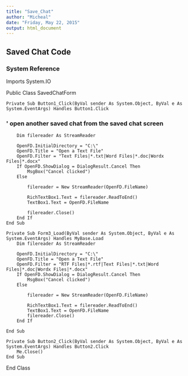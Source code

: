```yaml
---
title: "Save_Chat"
author: "Micheal"
date: "Friday, May 22, 2015"
output: html_document
---
```


## Saved Chat Code

### System Reference
Imports System.IO


Public Class SavedChatForm

    Private Sub Button1_Click(ByVal sender As System.Object, ByVal e As System.EventArgs) Handles Button1.Click
###        ' open another saved chat from the saved chat screen

        Dim filereader As StreamReader

        OpenFD.InitialDirectory = "C:\"
        OpenFD.Title = "Open a Text File"
        OpenFD.Filter = "Text Files|*.txt|Word Files|*.doc|Wordx Files|*.docx"
        If OpenFD.ShowDialog = DialogResult.Cancel Then
            MsgBox("Cancel clicked")
        Else

            filereader = New StreamReader(OpenFD.FileName)

            RichTextBox1.Text = filereader.ReadToEnd()
            TextBox1.Text = OpenFD.FileName

            filereader.Close()
        End If
    End Sub

    Private Sub Form3_Load(ByVal sender As System.Object, ByVal e As System.EventArgs) Handles MyBase.Load
        Dim filereader As StreamReader

        OpenFD.InitialDirectory = "C:\"
        OpenFD.Title = "Open a Text File"
        OpenFD.Filter = "RTF Files|*.rtf|Text Files|*.txt|Word Files|*.doc|Wordx Files|*.docx"
        If OpenFD.ShowDialog = DialogResult.Cancel Then
            MsgBox("Cancel clicked")
        Else

            filereader = New StreamReader(OpenFD.FileName)

            RichTextBox1.Text = filereader.ReadToEnd()
            TextBox1.Text = OpenFD.FileName
            filereader.Close()
        End If

    End Sub

    Private Sub Button2_Click(ByVal sender As System.Object, ByVal e As System.EventArgs) Handles Button2.Click
        Me.Close()
    End Sub
End Class
